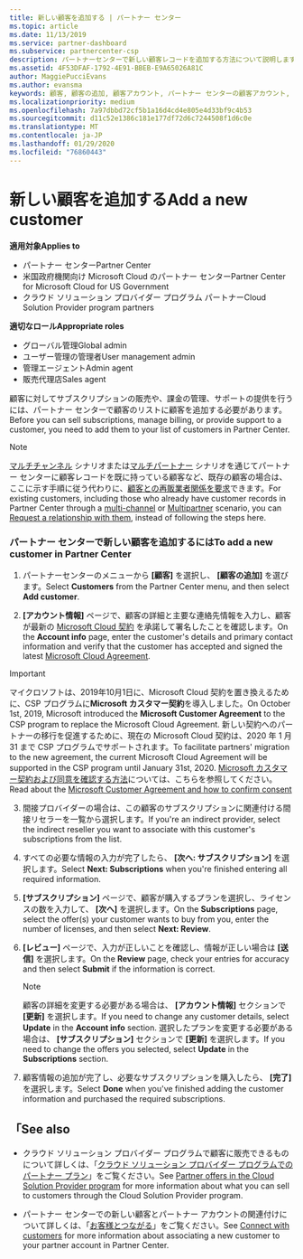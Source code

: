 ```yaml
---
title: 新しい顧客を追加する | パートナー センター
ms.topic: article
ms.date: 11/13/2019
ms.service: partner-dashboard
ms.subservice: partnercenter-csp
description: パートナーセンターで新しい顧客レコードを追加する方法について説明します。 その後、顧客のサブスクリプションを販売したり、請求を管理したり、カスタマーサポートを提供したりすることができます。
ms.assetid: 4F53DFAF-1792-4E91-BBEB-E9A65026A81C
author: MaggiePucciEvans
ms.author: evansma
keywords: 顧客, 顧客の追加, 顧客アカウント, パートナー センターの顧客アカウント, お客様, お客様の追加, 顧客アカウントの作成
ms.localizationpriority: medium
ms.openlocfilehash: 7a97dbbd72cf5b1a16d4cd4e805e4d33bf9c4b53
ms.sourcegitcommit: d11c52e1386c181e177df72d6c7244508f1d6c0e
ms.translationtype: MT
ms.contentlocale: ja-JP
ms.lasthandoff: 01/29/2020
ms.locfileid: "76860443"
---
```

# <a name="add-a-new-customer"></a><span data-ttu-id="1edcd-105">新しい顧客を追加する</span><span class="sxs-lookup"><span data-stu-id="1edcd-105">Add a new customer</span></span> 

<span data-ttu-id="1edcd-106">**適用対象**</span><span class="sxs-lookup"><span data-stu-id="1edcd-106">**Applies to**</span></span>

- <span data-ttu-id="1edcd-107">パートナー センター</span><span class="sxs-lookup"><span data-stu-id="1edcd-107">Partner Center</span></span>
- <span data-ttu-id="1edcd-108">米国政府機関向け Microsoft Cloud のパートナー センター</span><span class="sxs-lookup"><span data-stu-id="1edcd-108">Partner Center for Microsoft Cloud for US Government</span></span>
- <span data-ttu-id="1edcd-109">クラウド ソリューション プロバイダー プログラム パートナー</span><span class="sxs-lookup"><span data-stu-id="1edcd-109">Cloud Solution Provider program partners</span></span>

<span data-ttu-id="1edcd-110">**適切なロール**</span><span class="sxs-lookup"><span data-stu-id="1edcd-110">**Appropriate roles**</span></span>

- <span data-ttu-id="1edcd-111">グローバル管理</span><span class="sxs-lookup"><span data-stu-id="1edcd-111">Global admin</span></span>
- <span data-ttu-id="1edcd-112">ユーザー管理の管理者</span><span class="sxs-lookup"><span data-stu-id="1edcd-112">User management admin</span></span>
- <span data-ttu-id="1edcd-113">管理エージェント</span><span class="sxs-lookup"><span data-stu-id="1edcd-113">Admin agent</span></span>
- <span data-ttu-id="1edcd-114">販売代理店</span><span class="sxs-lookup"><span data-stu-id="1edcd-114">Sales agent</span></span>


<span data-ttu-id="1edcd-115">顧客に対してサブスクリプションの販売や、課金の管理、サポートの提供を行うには、パートナー センターで顧客のリストに顧客を追加する必要があります。</span><span class="sxs-lookup"><span data-stu-id="1edcd-115">Before you can sell subscriptions, manage billing, or provide support to a customer, you need to add them to your list of customers in Partner  Center.</span></span>

>[!NOTE]
><span data-ttu-id="1edcd-116">[マルチチャンネル](multichannel.md) シナリオまたは[マルチパートナー](multipartner.md) シナリオを通じてパートナー センターに顧客レコードを既に持っている顧客など、既存の顧客の場合は、ここに示す手順に従う代わりに、[顧客との再販業者関係を要求](request-a-relationship-with-a-customer.md)できます。</span><span class="sxs-lookup"><span data-stu-id="1edcd-116">For existing customers, including those who already have customer records in Partner Center through a [multi-channel](multichannel.md) or [Multipartner](multipartner.md) scenario, you can [Request a relationship with them](request-a-relationship-with-a-customer.md), instead of following the steps here.</span></span>

### <a name="to-add-a-new-customer-in-partner-center"></a><span data-ttu-id="1edcd-117">パートナー センターで新しい顧客を追加するには</span><span class="sxs-lookup"><span data-stu-id="1edcd-117">To add a new customer in Partner Center</span></span>

1. <span data-ttu-id="1edcd-118">パートナーセンターのメニューから **[顧客]** を選択し、 **[顧客の追加]** を選びます。</span><span class="sxs-lookup"><span data-stu-id="1edcd-118">Select **Customers** from the Partner Center menu, and then select **Add customer**.</span></span>

2. <span data-ttu-id="1edcd-119">**[アカウント情報]** ページで、顧客の詳細と主要な連絡先情報を入力し、顧客が最新の [Microsoft Cloud 契約](agreements.md) を承諾して署名したことを確認します。</span><span class="sxs-lookup"><span data-stu-id="1edcd-119">On the **Account info** page, enter the customer's details and primary contact information and verify that the customer has accepted and signed the latest [Microsoft Cloud Agreement](agreements.md).</span></span>

>[!IMPORTANT] 
> <span data-ttu-id="1edcd-120">マイクロソフトは、2019年10月1日に、Microsoft Cloud 契約を置き換えるために、CSP プログラムに**Microsoft カスタマー契約**を導入しました。</span><span class="sxs-lookup"><span data-stu-id="1edcd-120">On October 1st, 2019, Microsoft introduced the **Microsoft Customer Agreement** to the CSP program to replace the Microsoft Cloud Agreement.</span></span> <span data-ttu-id="1edcd-121">新しい契約へのパートナーの移行を促進するために、現在の Microsoft Cloud 契約は、2020 年 1 月 31 まで CSP プログラムでサポートされます。</span><span class="sxs-lookup"><span data-stu-id="1edcd-121">To facilitate partners' migration to the new agreement, the current Microsoft Cloud Agreement will be supported in the CSP program until January 31st, 2020.</span></span> <span data-ttu-id="1edcd-122">[Microsoft カスタマー契約および同意を確認する方法](confirm-customer-agreement.md)については、こちらを参照してください。</span><span class="sxs-lookup"><span data-stu-id="1edcd-122">Read about the [Microsoft Customer Agreement and how to confirm consent](confirm-customer-agreement.md)</span></span>
  
3. <span data-ttu-id="1edcd-123">間接プロバイダーの場合は、この顧客のサブスクリプションに関連付ける間接リセラーを一覧から選択します。</span><span class="sxs-lookup"><span data-stu-id="1edcd-123">If you're an indirect provider, select the indirect reseller you want to associate with this customer's subscriptions from the list.</span></span>

4. <span data-ttu-id="1edcd-124">すべての必要な情報の入力が完了したら、 **[次へ: サブスクリプション]** を選択します。</span><span class="sxs-lookup"><span data-stu-id="1edcd-124">Select **Next: Subscriptions** when you're finished entering all required information.</span></span>

5. <span data-ttu-id="1edcd-125">**[サブスクリプション]** ページで、顧客が購入するプランを選択し、ライセンスの数を入力して、 **[次へ]** を選択します。</span><span class="sxs-lookup"><span data-stu-id="1edcd-125">On the **Subscriptions** page, select the offer(s) your customer wants to buy from you, enter the number of licenses, and then select **Next: Review**.</span></span>

6. <span data-ttu-id="1edcd-126">**[レビュー]** ページで、入力が正しいことを確認し、情報が正しい場合は **[送信]** を選択します。</span><span class="sxs-lookup"><span data-stu-id="1edcd-126">On the **Review** page, check your entries for accuracy and then select **Submit** if the information is correct.</span></span>

    >[!NOTE]
    ><span data-ttu-id="1edcd-127">顧客の詳細を変更する必要がある場合は、 **[アカウント情報]** セクションで **[更新]** を選択します。</span><span class="sxs-lookup"><span data-stu-id="1edcd-127">If you need to change any customer details, select **Update** in the **Account info** section.</span></span> <span data-ttu-id="1edcd-128">選択したプランを変更する必要がある場合は、 **[サブスクリプション]** セクションで **[更新]** を選択します。</span><span class="sxs-lookup"><span data-stu-id="1edcd-128">If you need to change the offers you selected, select **Update** in the **Subscriptions** section.</span></span>

7. <span data-ttu-id="1edcd-129">顧客情報の追加が完了し、必要なサブスクリプションを購入したら、 **[完了]** を選択します。</span><span class="sxs-lookup"><span data-stu-id="1edcd-129">Select **Done** when you've finished adding the customer information and purchased the required subscriptions.</span></span>

## <a name="see-also"></a><span data-ttu-id="1edcd-130">「</span><span class="sxs-lookup"><span data-stu-id="1edcd-130">See also</span></span>

- <span data-ttu-id="1edcd-131">クラウド ソリューション プロバイダー プログラムで顧客に販売できるものについて詳しくは、「[クラウド ソリューション プロバイダー プログラムでのパートナー プラン](csp-offers.md)」をご覧ください。</span><span class="sxs-lookup"><span data-stu-id="1edcd-131">See [Partner offers in the Cloud Solution Provider program](csp-offers.md) for more information about what you can sell to customers through the Cloud Solution Provider program.</span></span>

- <span data-ttu-id="1edcd-132">パートナー センターでの新しい顧客とパートナー アカウントの関連付けについて詳しくは、「[お客様とつながる](customer-accounts.md)」をご覧ください。</span><span class="sxs-lookup"><span data-stu-id="1edcd-132">See [Connect with customers](customer-accounts.md) for more information about associating a new customer to your partner account in Partner Center.</span></span>
